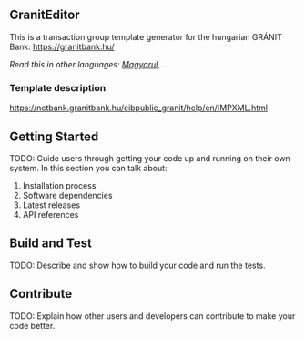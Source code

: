 ## GranitEditor
This is a transaction group template generator for the hungarian GRÁNIT Bank: https://granitbank.hu/

*Read this in other languages: [Magyarul](README.hu.md), ...*

### Template description 
https://netbank.granitbank.hu/eibpublic_granit/help/en/IMPXML.html

## Getting Started
TODO: Guide users through getting your code up and running on their own system. In this section you can talk about:
1.	Installation process
2.	Software dependencies
3.	Latest releases
4.	API references

## Build and Test
TODO: Describe and show how to build your code and run the tests. 

## Contribute
TODO: Explain how other users and developers can contribute to make your code better. 
